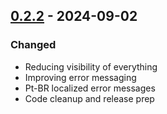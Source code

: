 ## [0.2.2] - 2024-09-02

### Changed

- Reducing visibility of everything
- Improving error messaging
- Pt-BR localized error messages
- Code cleanup and release prep

[0.2.2]: https://github.com/ngerakines/badgeblue/compare/0.2.1..0.2.2

<!-- generated by git-cliff -->
